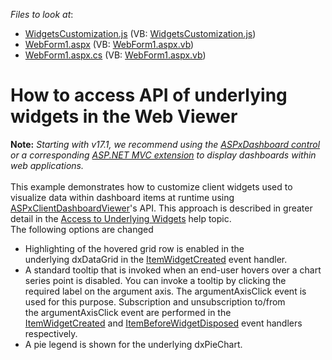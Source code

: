 <!-- default file list -->
*Files to look at*:

* [WidgetsCustomization.js](./CS/Dashboard_WidgetAccess_Web/Scripts/WidgetsCustomization.js) (VB: [WidgetsCustomization.js](./VB/Dashboard_WidgetAccess_Web/Scripts/WidgetsCustomization.js))
* [WebForm1.aspx](./CS/Dashboard_WidgetAccess_Web/WebForm1.aspx) (VB: [WebForm1.aspx.vb](./VB/Dashboard_WidgetAccess_Web/WebForm1.aspx.vb))
* [WebForm1.aspx.cs](./CS/Dashboard_WidgetAccess_Web/WebForm1.aspx.cs) (VB: [WebForm1.aspx.vb](./VB/Dashboard_WidgetAccess_Web/WebForm1.aspx.vb))
<!-- default file list end -->
# How to access API of underlying widgets in the Web Viewer


<p><strong>Note:</strong> <em>Starting with v17.1, we recommend using the <a href="https://documentation.devexpress.com/Dashboard/CustomDocument16976.aspx">ASPxDashboard control</a> or a corresponding <a href="https://documentation.devexpress.com/Dashboard/CustomDocument16977.aspx">ASP.NET MVC extension</a> to display dashboards within web applications.</em><br><br>This example demonstrates how to customize client widgets used to visualize data within dashboard items at runtime using <a href="http://documentation.devexpress.com/#Dashboard/clsDevExpressDashboardWebScriptsASPxClientDashboardViewertopic">ASPxClientDashboardViewer</a>'s API. This approach is described in greater detail in the <a href="https://documentation.devexpress.com/#Dashboard/CustomDocument18020">Access to Underlying Widgets</a> help topic. <br>The following options are changed

* Highlighting of the hovered grid row is enabled in the underlying dxDataGrid in the <a href="http://documentation.devexpress.com/#Dashboard/DevExpressDashboardWebScriptsASPxClientDashboardViewer_ItemWidgetCreatedtopic">ItemWidgetCreated</a> event handler.
* A standard tooltip that is invoked when an end-user hovers over a chart series point is disabled. You can invoke a tooltip by clicking the required label on the argument axis. The argumentAxisClick event is used for this purpose. Subscription and unsubscription to/from the argumentAxisClick event are performed in the <a href="http://documentation.devexpress.com/#Dashboard/DevExpressDashboardWebScriptsASPxClientDashboardViewer_ItemWidgetCreatedtopic">ItemWidgetCreated</a> and <a href="http://documentation.devexpress.com/#Dashboard/DevExpressDashboardWebScriptsASPxClientDashboardViewer_ItemBeforeWidgetDisposedtopic">ItemBeforeWidgetDisposed</a> event handlers respectively.
* A pie legend is shown for the underlying dxPieChart.</p>

<br/>


